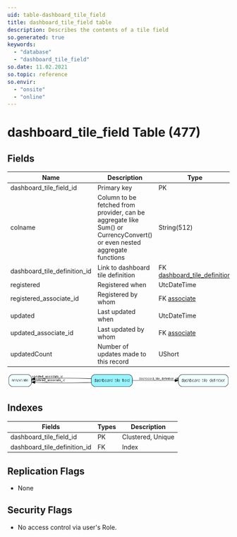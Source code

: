 ```yaml
---
uid: table-dashboard_tile_field
title: dashboard_tile_field table
description: Describes the contents of a tile field
so.generated: true
keywords:
  - "database"
  - "dashboard_tile_field"
so.date: 11.02.2021
so.topic: reference
so.envir:
  - "onsite"
  - "online"
---
```


# dashboard\_tile\_field Table (477)

## Fields

| Name | Description | Type | Null |
|------|-------------|------|:----:|
|dashboard\_tile\_field\_id|Primary key|PK| |
|colname|Column to be fetched from provider, can be aggregate like Sum() or CurrencyConvert() or even nested aggregate functions|String(512)|&#x25CF;|
|dashboard\_tile\_definition\_id|Link to dashboard tile definition|FK [dashboard_tile_definition](dashboard-tile-definition.md)|&#x25CF;|
|registered|Registered when|UtcDateTime| |
|registered\_associate\_id|Registered by whom|FK [associate](associate.md)| |
|updated|Last updated when|UtcDateTime| |
|updated\_associate\_id|Last updated by whom|FK [associate](associate.md)| |
|updatedCount|Number of updates made to this record|UShort| |


![dashboard_tile_field table relationship diagram](./media/dashboard_tile_field.png)

## Indexes

| Fields | Types | Description |
|--------|-------|-------------|
|dashboard\_tile\_field\_id |PK |Clustered, Unique |
|dashboard\_tile\_definition\_id |FK |Index |

## Replication Flags

* None

## Security Flags

* No access control via user's Role.

